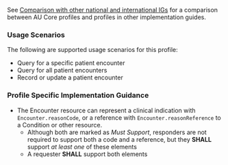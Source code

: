 See [Comparison with other national and international IGs](comparison.html) for a comparison between AU Core profiles and profiles in other implementation guides.

### Usage Scenarios
The following are supported usage scenarios for this profile:
- Query for a specific patient encounter
- Query for all patient encounters
- Record or update a patient encounter

### Profile Specific Implementation Guidance
- The Encounter resource can represent a clinical indication with `Encounter.reasonCode`, or a reference with `Encounter.reasonReference` to a Condition or other resource.
  - Although both are marked as *Must Support*, responders are not required to support both a code and a reference, but they **SHALL** support *at least one* of these elements
  - A requester **SHALL** support both elements